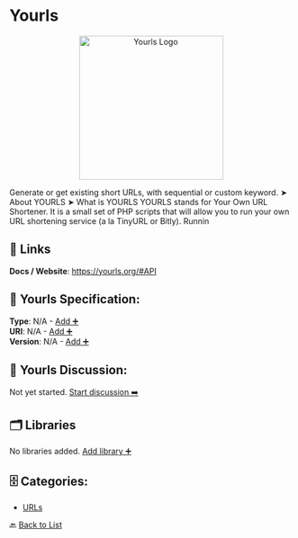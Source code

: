 # Yourls
<p align="center">
    <img width="256" src="https://raw.githubusercontent.com/apis-list/apis-list/main/apis/yourls/logo_256x256.png" alt="Yourls Logo"/>
</p>
Generate or get existing short URLs, with sequential or custom keyword. ➤ About YOURLS ➤ What is YOURLS YOURLS stands for Your Own URL Shortener. It is a small set of PHP scripts that will allow you to run your own URL shortening service (a la TinyURL or Bitly). Runnin

##  🔗 Links
**Docs / Website**: https://yourls.org/#API

## 🧬 Yourls Specification:
**Type**: N/A - [Add ➕](https://github.com/apis-list/apis-list/edit/main/apis.yaml#L22844)  
**URI**: N/A - [Add ➕](https://github.com/apis-list/apis-list/edit/main/apis.yaml#L22844)  
**Version**: N/A - [Add ➕](https://github.com/apis-list/apis-list/edit/main/apis.yaml#L22844)

## 💬 Yourls Discussion:
Not yet started. [Start discussion ➡️](https://github.com/apis-list/apis-list/discussions/new)

## 🗂️ Libraries

No libraries added. [Add library ➕](https://github.com/apis-list/apis-list/edit/main/apis.yaml#L22844)    


## 🗄️ Categories:
- [URLs](https://github.com/apis-list/apis-list#urls-)

🔙  [Back to List](https://github.com/apis-list/apis-list)
